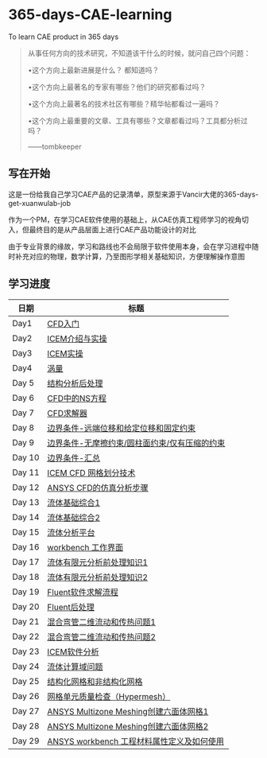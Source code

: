 # 365-days-CAE-learning
To learn CAE product in 365 days 

> 从事任何方向的技术研究，不知道该干什么的时候，就问自己四个问题：
> 
> •这个方向上最新进展是什么？ 都知道吗？
> 
> •这个方向上最著名的专家有哪些？他们的研究都看过吗？
> 
> •这个方向上最著名的技术社区有哪些？精华帖都看过一遍吗？
> 
> •这个方向上最重要的文章、工具有哪些？文章都看过吗？工具都分析过吗？
> 
> ——tombkeeper


## 写在开始

这是一份给我自己学习CAE产品的记录清单，原型来源于Vancir大佬的365-days-get-xuanwulab-job

作为一个PM，在学习CAE软件使用的基础上，从CAE仿真工程师学习的视角切入，但最终目的是从产品层面上进行CAE产品功能设计的对比

由于专业背景的缘故，学习和路线也不会局限于软件使用本身，会在学习进程中随时补充对应的物理，数学计算，乃至图形学相关基础知识，方便理解操作意图


## 学习进度


| 日期       | 标题                                                                            |
| ---------- | ------------------------------------------------------------------------------- |
| Day1       | [CFD入门](./weeks/week1.md)                                                     |
| Day2       | [ICEM介绍与实操](./weeks/week1.md)                                               |
| Day3       | [ICEM实操](./weeks/week1.md)                                                     |
| Day4       | [涡量](./weeks/week2.md)                                                         |
| Day 5      | [结构分析后处理](./weeks/week2.md)                                                 |
| Day 6      | [CFD中的NS方程](./weeks/week2.md)                                                 |
| Day 7      | [CFD求解器](./weeks/week2.md)                                                     |
| Day 8      | [边界条件-远端位移和给定位移和固定约束](./weeks/week2.md)                              |
| Day 9      | [边界条件-无摩擦约束/圆柱面约束/仅有压缩的约束](./weeks/week2.md)                       |   
| Day 10     | [边界条件-汇总](./weeks/week2.md)                                                  | 
| Day 11     | [ICEM CFD 网格划分技术](./weeks/week3.md)                                          | 
| Day 12     | [ANSYS CFD的仿真分析步骤](./weeks/week3.md)                                        | 
| Day 13     | [流体基础综合1](./weeks/week3.md)                                                  | 
| Day 14     | [流体基础综合2](./weeks/week3.md)                                                  | 
| Day 15     | [流体分析平台](./weeks/week3.md)                                                   | 
| Day 16     | [workbench 工作界面](./weeks/week3.md)                                            | 
| Day 17     | [流体有限元分析前处理知识1](./weeks/week3.md)                                       | 
| Day 18     | [流体有限元分析前处理知识2](./weeks/week4.md)                                       | 
| Day 19     | [Fluent软件求解流程](./weeks/week4.md)                                            | 
| Day 20     | [Fluent后处理](./weeks/week4.md)                                                 | 
| Day 21     | [混合弯管二维流动和传热问题1](./weeks/week4.md)                                     |  
| Day 22     | [混合弯管二维流动和传热问题2](./weeks/week4.md)                                     | 
| Day 23     | [ICEM软件分析](./weeks/week4.md)                                                 | 
| Day 24     | [流体计算域问题](./weeks/week4.md)                                                |                                
| Day 25     | [结构化网格和非结构化网格](./weeks/week5.md)                                        |      
| Day 26     | [网格单元质量检查（Hypermesh）](./weeks/week5.md)                                   |      
| Day 27     | [ANSYS Multizone Meshing创建六面体网格1](./weeks/week5.md)                         |    
| Day 28     | [ANSYS Multizone Meshing创建六面体网格2](./weeks/week5.md)                         |    
| Day 29     | [ANSYS workbench 工程材料属性定义及如何使用](./weeks/week5.md)                       |   
